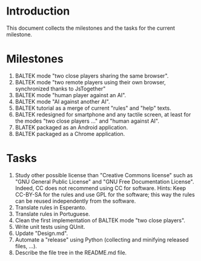 # Introduction

This document collects the milestones and the tasks for the current milestone.

# Milestones

1. BALTEK mode "two close players sharing the same browser".
2. BALTEK mode "two remote players using their own browser, synchronized thanks to JsTogether"
3. BALTEK mode "human player against an AI".
4. BALTEK mode "AI against another AI".
5. BALTEK tutorial as a merge of current "rules" and "help" texts.
6. BALTEK redesigned for smartphone and any tactile screen, at least for the modes "two close players ..." and "human against AI".
7. BLATEK packaged as an Android application.
8. BALTEK packaged as a Chrome application.

# Tasks

1. Study other possible license than "Creative Commons license" such as "GNU General Public License" and "GNU Free Documentation License". Indeed, CC does not recommend using CC for software. Hints: Keep CC-BY-SA for the rules and use GPL for the software; this way the rules can be reused independently from the software.
2. Translate rules in Esperanto.
3. Translate rules in Portuguese.
4. Clean the first implementation of BALTEK mode "two close players".
5. Write unit tests using QUnit.
6. Update "Design.md".
7. Automate a "release" using Python (collecting and minifying released files, ...).
8. Describe the file tree in the README.md file.
